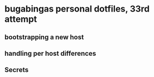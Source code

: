 # bugabingas personal dotfiles, 33rd attempt

## bootstrapping a new host

## handling per host differences

## Secrets

